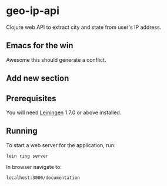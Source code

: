 # geo-ip-api

Clojure web API to extract city and state from user's IP address.

## Emacs for the win

Awesome this should generate a conflict.

## Add new section

## Prerequisites

You will need [Leiningen][1] 1.7.0 or above installed.

[1]: https://github.com/technomancy/leiningen

## Running

To start a web server for the application, run:

    lein ring server

In browser navigate to:

    localhost:3000/documentation
